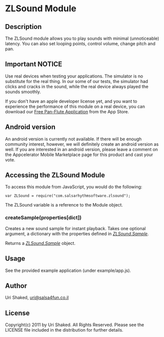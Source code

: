 # ZLSound Module

## Description

The ZLSound module allows you to play sounds with minimal (unnoticeable) latency. You can also set looping points, control volume, change pitch and pan.

## Important NOTICE

Use real devices when testing your applications. The simulator is no substitute for the real thing. In our some of our tests, the simulator had clicks and cracks in the sound, while the real device always played the sounds smoothly.

If you don't have an apple developer license yet, and you want to experience the performance of this module on
a real device, you can download our [Free Pan-Flute Application](http://itunes.apple.com/us/app/zampona/id448009267?mt=8) from the App Store.

## Android version

An android version is currently not available. If there will be enough community interest, however, we will
definitely create an android version as well. If you are interested in an android version, please leave a 
comment on the Appcelerator Mobile Marketplace page for this product and cast your vote.

## Accessing the ZLSound Module

To access this module from JavaScript, you would do the following:

	var ZLSound = require("com.salsarhythmsoftware.zlsound");

The ZLSound variable is a reference to the Module object.	

### createSample(properties[dict])

Creates a new sound sample for instant playback. Takes one optional argument, a dictionary with
the properties defined in <em>[ZLSound.Sample](Sample.html)</em>.

Returns a <em>[ZLSound.Sample](Sample.html)</em> object.

## Usage

See the provided example application (under example/app.js).

## Author

Uri Shaked, [uri@salsa4fun.co.il](mailto:uri@salsa4fun.co.il)

## License

Copyright(c) 2011 by Uri Shaked. All Rights Reserved. Please see the LICENSE file included in the distribution for further details.